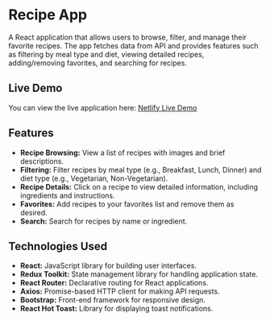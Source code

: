 # Recipe App

A React application that allows users to browse, filter, and manage their favorite recipes. The app fetches data from API and provides features such as filtering by meal type and diet, viewing detailed recipes, adding/removing favorites, and searching for recipes.

## Live Demo

You can view the live application here: [Netlify Live Demo](https://recipe-app-2529.netlify.app/)

## Features

- **Recipe Browsing:** View a list of recipes with images and brief descriptions.
- **Filtering:** Filter recipes by meal type (e.g., Breakfast, Lunch, Dinner) and diet type (e.g., Vegetarian, Non-Vegetarian).
- **Recipe Details:** Click on a recipe to view detailed information, including ingredients and instructions.
- **Favorites:** Add recipes to your favorites list and remove them as desired.
- **Search:** Search for recipes by name or ingredient.

## Technologies Used

- **React:** JavaScript library for building user interfaces.
- **Redux Toolkit:** State management library for handling application state.
- **React Router:** Declarative routing for React applications.
- **Axios:** Promise-based HTTP client for making API requests.
- **Bootstrap:** Front-end framework for responsive design.
- **React Hot Toast:** Library for displaying toast notifications.

